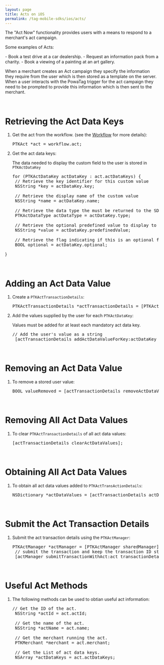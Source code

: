 ```yaml
---
layout: page
title: Acts on iOS
permalink: /tag-mobile-sdks/ios/acts/
---
```


The "Act Now" functionality provides users with a means to respond to a merchant's act campaign.
<p>Some examples of Acts:</p>
 - Book a test drive at a car dealership.
 - Request an information pack from a charity.
 - Book a viewing of a painting at an art gallery.

When a merchant creates an Act campaign they specify the information they require from the user which is then stored as a template on the server. 
When a user interacts with the PowaTag trigger for the act campaign they need to be prompted to provide this information which is then sent to the merchant. 

<br/>

# Retrieving the Act Data Keys

1. Get the act from the workflow. (see the [Workflow]({{site.baseurl}}/tag-mobile-sdks/ios/workflows) for more details):

	<pre>PTKAct *act = workflow.act;</pre>
	
2. Get the act data keys:
	
	The data needed to display the custom field to the user is stored in <code>PTKActDataKey</code> 

	<pre>for (PTKActDataKey actDataKey : act.actDataKeys) {
	// Retrieve the key identifier for this custom value
	NSString *key = actDataKey.key;
	
	// Retrieve the display name of the custom value
	NSString *name = actDataKey.name;
	
	// Retrieve the data type the must be returned to the SDK. valid types are String, Timestamp, Email,Flag
	PTKActDataType actDataType = actDataKey.type;
	
	// Retrieve the optional predefined value to display to the user
	NSString *value = actDataKey.predefinedValue;
	
	// Retrieve the flag indicating if this is an optional field
	BOOL optional = actDataKey.optional;
 }</pre>

<br/>
	
# Adding an Act Data Value

1. Create a <code>PTKActTransactionDetails</code>:

	<pre>PTKActTransactionDetails *actTransactionDetails = [PTKActTransactionDetails actTransactionDetails];</pre>

2. Add the values supplied by the user for each <code>PTKActDataKey</code>:

	Values must be added for at least each mandatory act data key.
	
	<pre>// Add the user's value as a string
	[actTransactionDetails addActDataValueForKey:actDataKey value:userValueString];</pre>
	
<br/>	

# Removing an Act Data Value

1. To remove a stored user value:
	
	<pre>BOOL valueRemoved = [actTransactionDetails removeActDataValue:actDatakey];</pre>	
	
<br/>

# Removing All Act Data Values

1. To clear <code>PTKActTransactionDetails</code> of all act data values:
	
	<pre>[actTransactionDetails clearActDataValues];</pre>	
	
<br/>

# Obtaining All Act Data Values

1. To obtain all act data values added to <code>PTKActTransActionDetails</code>:
	
	<pre>NSDictionary *actDataValues = [actTransactionDetails actDataValues];</pre>	
	
<br/>
		
# Submit the Act Transaction Details

1. Submit the act transaction details using the <code>PTKActManager</code>:
	
	<pre>PTKActManager *actManager = [PTKActManager sharedManager];
	// submit the transaction and keep the transaction ID stored in actTransaction
	[actManager submitTransactionWithAct:act transactionDetails:actTransactionDetails completion:^(PTKActTransaction *actTransaction, NSError *error)];</pre>
	

<br/>

# Useful Act Methods

1. The following methods can be used to obtian useful act information:

	<pre>// Get the ID of the act.
	NSString *actId = act.actId;
	
	// Get the name of the act.
	NSString *actName = act.name;
 
	// Get the merchant running the act.
	PTKMerchant *merchant = act.merchant;
    
	// Get the List of act data keys.
	NSArray *actDataKeys = act.actDataKeys;</pre>